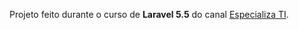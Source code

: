 Projeto feito durante o curso de <strong>Laravel 5.5</strong> do canal <a href="https://www.youtube.com/user/especializati">Especializa TI</a>.
